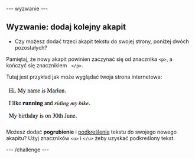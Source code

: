 \--- wyzwanie \---

## Wyzwanie: dodaj kolejny akapit

- Czy możesz dodać trzeci akapit tekstu do swojej strony, poniżej dwóch pozostałych?

Pamiętaj, że nowy akapit powinien zaczynać się od znacznika `<p>`, a kończyć się znacznikiem ` </p>`.

Tutaj jest przykład jak może wyglądać twoja strona internetowa:

![zrzut ekranu](images/birthday-paragraph.png)

Możesz dodać **pogrubienie** i <u>podkreślenie</u> tekstu do swojego nowego akapitu? Użyj znaczników `<u>` i `</u>` żeby uzyskać podkreślony tekst.

\--- /challenge \---